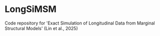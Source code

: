 # LongSiMSM
Code repository for 'Exact Simulation of Longitudinal Data from Marginal Structural Models' (Lin et al., 2025)
